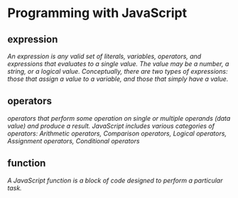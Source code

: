 # Programming with JavaScript

## expression
*An expression is any valid set of literals, variables, operators, and expressions that evaluates to a single value. The value may be a number, a string, or a logical value. Conceptually, there are two types of expressions: those that assign a value to a variable, and those that simply have a value.*

## operators
*operators that perform some operation on single or multiple operands (data value) and produce a result. JavaScript includes various categories of operators: Arithmetic operators, Comparison operators, Logical operators, Assignment operators, Conditional operators*

## function 
*A JavaScript function is a block of code designed to perform a particular task.*

